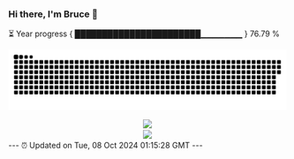 ### Hi there, I'm Bruce 👋
⏳ Year progress { ███████████████████████▁▁▁▁▁▁▁ } 76.79 %

![](https://raw.githubusercontent.com/Swiftie13st/Swiftie13st/main/assets/github-contribution-grid-snake-dark.svg)


<div align="center"> <img src="https://metrics.lecoq.io/Swiftie13st?template=classic&config.timezone=Asia%2FShanghai"> </div>

<div align="center"> <img src="https://github-readme-streak-stats.herokuapp.com/?user=Swiftie13st" /> </div>
---
⏰ Updated on Tue, 08 Oct 2024 01:15:28 GMT
---

